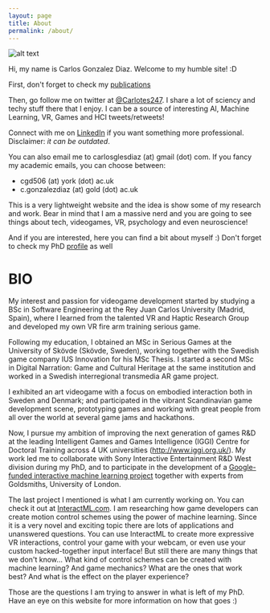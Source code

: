 ```yaml
---
layout: page
title: About
permalink: /about/
---
```


[//]: # (Update the profile pic url as needed)
[profilePic]: https://pbs.twimg.com/profile_images/660952520945086464/7CBiEIRM_400x400.jpg "My profile pic. Good looking right?"

[//]: # (Here we display the pic)
![alt text][profilePic]

Hi, my name is Carlos Gonzalez Diaz. Welcome to my humble site! :D

First, don't forget to check my [publications](https://carlotes247.github.io/publications/)

Then, go follow me on twitter at [@Carlotes247](http://www.twitter.com/carlotes247). I share a lot of sciency and techy stuff there that I enjoy. I can be a source of interesting AI, Machine Learning, VR, Games and HCI tweets/retweets! 

Connect with me on [LinkedIn](https://www.linkedin.com/in/carlosglesdiaz/) if you want something more professional. Disclaimer: *it can be outdated*.

You can also email me to carlosglesdiaz (at) gmail (dot) com.
If you fancy my academic emails, you can choose between:
- cgd506 (at) york (dot) ac.uk
- c.gonzalezdiaz (at) gold (dot) ac.uk

This is a very lightweight website and the idea is show some of my research and work. Bear in mind that I am a massive nerd and you are going to see things about tech, videogames, VR, psychology and even neuroscience! 

And if you are interested, here you can find a bit about myself :) Don't forget to check my PhD [profile](http://www.iggi.org.uk/students/2016/carlos-gonzalez-diaz/) as well

# BIO

My interest and passion for videogame development started by studying a BSc in Software Engineering at the Rey Juan Carlos University (Madrid, Spain), where I learned from the talented VR and Haptic Research Group and developed my own VR fire arm training serious game. 

Following my education, I obtained an MSc in Serious Games at the University of Skövde (Skövde, Sweden), working together with the Swedish game company IUS Innovation for his MSc Thesis. I started a second MSc in Digital Narration: Game and Cultural Heritage at the same institution and worked in a Swedish interregional transmedia AR game project. 

I exhibited an art videogame with a focus on embodied interaction both in Sweden and Denmark; and participated in the vibrant Scandinavian game development scene, prototyping games and working with great people from all over the world at several game jams and hackathons.

Now, I pursue my ambition of improving the next generation of games R&D at the leading Intelligent Games and Games Intelligence (IGGI) Centre for Doctoral Training across 4 UK universities (http://www.iggi.org.uk/). My work led me to collaborate with Sony Interactive Entertainment R&D West division during my PhD, and to participate in the development of a [Google-funded interactive machine learning project](http://interactml.com/) together with experts from Goldsmiths, University of London. 

The last project I mentioned is what I am currently working on. You can check it out at [InteractML.com](http://interactml.com/). I am researching how game developers can create motion control schemes using the power of machine learning. Since it is a very novel and exciting topic there are lots of applications and unanswered questions. You can use InteractML to create more expressive VR interactions, control your game with your webcam, or even use your custom hacked-together input interface! But still there are many things that we don't know... What kind of control schemes can be created with machine learning? And game mechanics? What are the ones that work best? And what is the effect on the player experience? 

Those are the questions I am trying to answer in what is left of my PhD. Have an eye on this website for more information on how that goes :)
